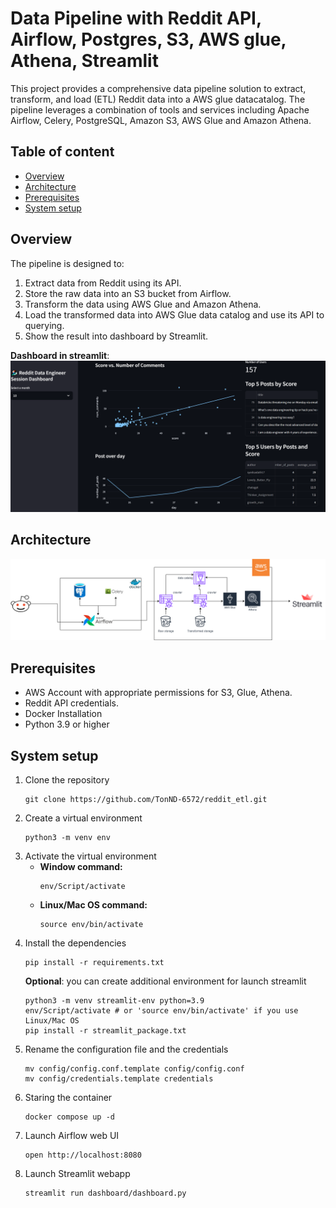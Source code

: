 # Data Pipeline with Reddit API, Airflow, Postgres, S3, AWS glue, Athena, Streamlit
This project provides a comprehensive data pipeline solution to extract, transform, and load (ETL) Reddit data into a AWS glue datacatalog. The pipeline leverages a combination of tools and services including Apache Airflow, Celery, PostgreSQL, Amazon S3, AWS Glue and Amazon Athena.

## Table of content
- [Overview](#overview)
- [Architecture](#architecture)
- [Prerequisites](#prerequisites)
- [System setup](#system-setup)

## Overview
The pipeline is designed to:

1. Extract data from Reddit using its API.
2. Store the raw data into an S3 bucket from Airflow.
3. Transform the data using AWS Glue and Amazon Athena.
4. Load the transformed data into AWS Glue data catalog and use its API to querying.
5. Show the result into dashboard by Streamlit.

**Dashboard in streamlit**:
![alt text](assets/dashboard.png)
## Architecture
![alt text](assets/architecture.png)
## Prerequisites
- AWS Account with appropriate permissions for S3, Glue, Athena.
- Reddit API credentials.
- Docker Installation
- Python 3.9 or higher
## System setup
1. Clone the repository
    ```
    git clone https://github.com/TonND-6572/reddit_etl.git
    ```
2. Create a virtual environment
    ```
    python3 -m venv env
    ```
3. Activate the virtual environment
    - **Window command:**
        ```
        env/Script/activate
        ```
    - **Linux/Mac OS command:**
        ```
        source env/bin/activate
        ```
4. Install the dependencies
    ```
    pip install -r requirements.txt
    ```
    **Optional**: you can create additional environment for launch streamlit
    ```
    python3 -m venv streamlit-env python=3.9
    env/Script/activate # or 'source env/bin/activate' if you use Linux/Mac OS
    pip install -r streamlit_package.txt
    ```
5. Rename the configuration file and the credentials
    ```
    mv config/config.conf.template config/config.conf
    mv config/credentials.template credentials
    ```
6. Staring the container
    ```
    docker compose up -d
    ```
7. Launch Airflow web UI
    ```
    open http://localhost:8080
    ```
8. Launch Streamlit webapp
    ```
    streamlit run dashboard/dashboard.py
    ```